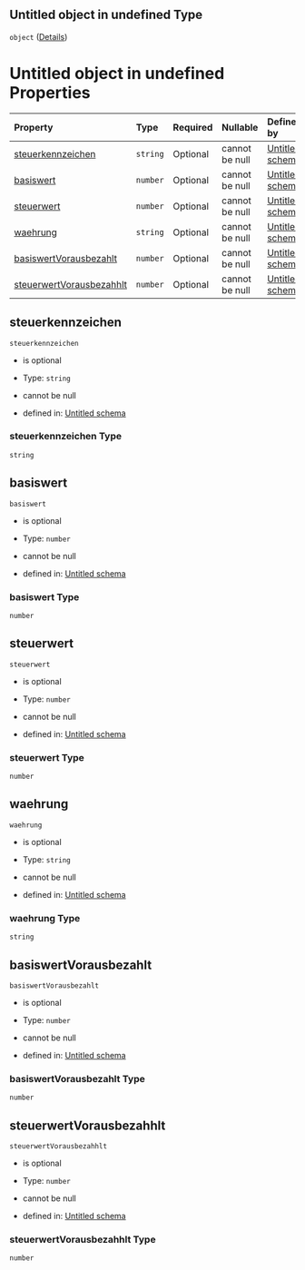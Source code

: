 ## Untitled object in undefined Type

`object` ([Details](steuerbetrag.md))

# Untitled object in undefined Properties

| Property                                              | Type     | Required | Nullable       | Defined by                                                                                                                                                                                                             |
| :---------------------------------------------------- | :------- | :------- | :------------- | :--------------------------------------------------------------------------------------------------------------------------------------------------------------------------------------------------------------------- |
| [steuerkennzeichen](#steuerkennzeichen)               | `string` | Optional | cannot be null | [Untitled schema](steuerbetrag-properties-steuerkennzeichen.md "https://raw.githubusercontent.com/conuti-gmbh/bo4e-schema/master/schemas/v1/com/Steuerbetrag.schema.json#/properties/steuerkennzeichen")               |
| [basiswert](#basiswert)                               | `number` | Optional | cannot be null | [Untitled schema](steuerbetrag-properties-basiswert.md "https://raw.githubusercontent.com/conuti-gmbh/bo4e-schema/master/schemas/v1/com/Steuerbetrag.schema.json#/properties/basiswert")                               |
| [steuerwert](#steuerwert)                             | `number` | Optional | cannot be null | [Untitled schema](steuerbetrag-properties-steuerwert.md "https://raw.githubusercontent.com/conuti-gmbh/bo4e-schema/master/schemas/v1/com/Steuerbetrag.schema.json#/properties/steuerwert")                             |
| [waehrung](#waehrung)                                 | `string` | Optional | cannot be null | [Untitled schema](steuerbetrag-properties-waehrung.md "https://raw.githubusercontent.com/conuti-gmbh/bo4e-schema/master/schemas/v1/com/Steuerbetrag.schema.json#/properties/waehrung")                                 |
| [basiswertVorausbezahlt](#basiswertvorausbezahlt)     | `number` | Optional | cannot be null | [Untitled schema](steuerbetrag-properties-basiswertvorausbezahlt.md "https://raw.githubusercontent.com/conuti-gmbh/bo4e-schema/master/schemas/v1/com/Steuerbetrag.schema.json#/properties/basiswertVorausbezahlt")     |
| [steuerwertVorausbezahhlt](#steuerwertvorausbezahhlt) | `number` | Optional | cannot be null | [Untitled schema](steuerbetrag-properties-steuerwertvorausbezahhlt.md "https://raw.githubusercontent.com/conuti-gmbh/bo4e-schema/master/schemas/v1/com/Steuerbetrag.schema.json#/properties/steuerwertVorausbezahhlt") |

## steuerkennzeichen



`steuerkennzeichen`

*   is optional

*   Type: `string`

*   cannot be null

*   defined in: [Untitled schema](steuerbetrag-properties-steuerkennzeichen.md "https://raw.githubusercontent.com/conuti-gmbh/bo4e-schema/master/schemas/v1/com/Steuerbetrag.schema.json#/properties/steuerkennzeichen")

### steuerkennzeichen Type

`string`

## basiswert



`basiswert`

*   is optional

*   Type: `number`

*   cannot be null

*   defined in: [Untitled schema](steuerbetrag-properties-basiswert.md "https://raw.githubusercontent.com/conuti-gmbh/bo4e-schema/master/schemas/v1/com/Steuerbetrag.schema.json#/properties/basiswert")

### basiswert Type

`number`

## steuerwert



`steuerwert`

*   is optional

*   Type: `number`

*   cannot be null

*   defined in: [Untitled schema](steuerbetrag-properties-steuerwert.md "https://raw.githubusercontent.com/conuti-gmbh/bo4e-schema/master/schemas/v1/com/Steuerbetrag.schema.json#/properties/steuerwert")

### steuerwert Type

`number`

## waehrung



`waehrung`

*   is optional

*   Type: `string`

*   cannot be null

*   defined in: [Untitled schema](steuerbetrag-properties-waehrung.md "https://raw.githubusercontent.com/conuti-gmbh/bo4e-schema/master/schemas/v1/com/Steuerbetrag.schema.json#/properties/waehrung")

### waehrung Type

`string`

## basiswertVorausbezahlt



`basiswertVorausbezahlt`

*   is optional

*   Type: `number`

*   cannot be null

*   defined in: [Untitled schema](steuerbetrag-properties-basiswertvorausbezahlt.md "https://raw.githubusercontent.com/conuti-gmbh/bo4e-schema/master/schemas/v1/com/Steuerbetrag.schema.json#/properties/basiswertVorausbezahlt")

### basiswertVorausbezahlt Type

`number`

## steuerwertVorausbezahhlt



`steuerwertVorausbezahhlt`

*   is optional

*   Type: `number`

*   cannot be null

*   defined in: [Untitled schema](steuerbetrag-properties-steuerwertvorausbezahhlt.md "https://raw.githubusercontent.com/conuti-gmbh/bo4e-schema/master/schemas/v1/com/Steuerbetrag.schema.json#/properties/steuerwertVorausbezahhlt")

### steuerwertVorausbezahhlt Type

`number`
